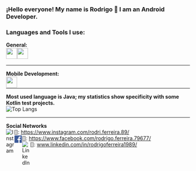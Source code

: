 ### ¡Hello everyone! My name is Rodrigo 👋 I am an Android Developer. 

### Languages and Tools I use:

__General:__ 
<br />
<img align="bottom" src="https://raw.githubusercontent.com/jmnote/z-icons/master/svg/git.svg" width="30" height="30" />
<img align="left" src="https://raw.githubusercontent.com/jmnote/z-icons/master/svg/github.svg" width="30" height="30" />
<br />

---
__Mobile Development:__
<br />
<img align="left" src="https://raw.githubusercontent.com/jmnote/z-icons/master/svg/java.svg" width="30" height="30" />
<br />

---
__Most used language is Java; my statistics show specificity with some Kotlin test projects.__
<br />
![Top Langs](https://github-readme-stats.vercel.app/api/top-langs/?username=Ferre-89&show_icons=true&theme=tokyonight)
<br />

---
__Social Networks__
<br />
[<img align="left" alt="Instagram" width="22px" src="[https://1000marcas.net/wp-content/uploads/2019/11/Instagram-logo.png](https://github.com/wle8300/instagram-logo/blob/master/logo.svg)" />]: https://www.instagram.com/rodri.ferreira.89/
<br />
[<img align="left" alt="Facebook" width="22px" src="https://raw.githubusercontent.com/devicons/devicon/2809b567852a4648062a2d3e7c1c531367458c0b/icons/facebook/facebook-original.svg" />]: https://www.facebook.com/rodrigo.ferreira.79677/
<br />
[<img align="left" alt="LinkedIn" width="22px" src="https://cdn.worldvectorlogo.com/logos/linkedin-icon-2.svg" />]: www.linkedin.com/in/rodrigoferreira1989/
<br />


